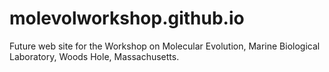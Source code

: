 # molevolworkshop.github.io
Future web site for the Workshop on Molecular Evolution, Marine Biological Laboratory, Woods Hole, Massachusetts.
